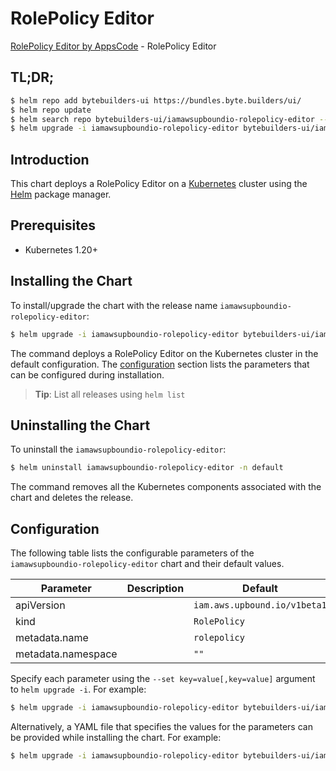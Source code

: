 # RolePolicy Editor

[RolePolicy Editor by AppsCode](https://byte.builders) - RolePolicy Editor

## TL;DR;

```bash
$ helm repo add bytebuilders-ui https://bundles.byte.builders/ui/
$ helm repo update
$ helm search repo bytebuilders-ui/iamawsupboundio-rolepolicy-editor --version=v0.4.18
$ helm upgrade -i iamawsupboundio-rolepolicy-editor bytebuilders-ui/iamawsupboundio-rolepolicy-editor -n default --create-namespace --version=v0.4.18
```

## Introduction

This chart deploys a RolePolicy Editor on a [Kubernetes](http://kubernetes.io) cluster using the [Helm](https://helm.sh) package manager.

## Prerequisites

- Kubernetes 1.20+

## Installing the Chart

To install/upgrade the chart with the release name `iamawsupboundio-rolepolicy-editor`:

```bash
$ helm upgrade -i iamawsupboundio-rolepolicy-editor bytebuilders-ui/iamawsupboundio-rolepolicy-editor -n default --create-namespace --version=v0.4.18
```

The command deploys a RolePolicy Editor on the Kubernetes cluster in the default configuration. The [configuration](#configuration) section lists the parameters that can be configured during installation.

> **Tip**: List all releases using `helm list`

## Uninstalling the Chart

To uninstall the `iamawsupboundio-rolepolicy-editor`:

```bash
$ helm uninstall iamawsupboundio-rolepolicy-editor -n default
```

The command removes all the Kubernetes components associated with the chart and deletes the release.

## Configuration

The following table lists the configurable parameters of the `iamawsupboundio-rolepolicy-editor` chart and their default values.

|     Parameter      | Description |                 Default                 |
|--------------------|-------------|-----------------------------------------|
| apiVersion         |             | <code>iam.aws.upbound.io/v1beta1</code> |
| kind               |             | <code>RolePolicy</code>                 |
| metadata.name      |             | <code>rolepolicy</code>                 |
| metadata.namespace |             | <code>""</code>                         |


Specify each parameter using the `--set key=value[,key=value]` argument to `helm upgrade -i`. For example:

```bash
$ helm upgrade -i iamawsupboundio-rolepolicy-editor bytebuilders-ui/iamawsupboundio-rolepolicy-editor -n default --create-namespace --version=v0.4.18 --set apiVersion=iam.aws.upbound.io/v1beta1
```

Alternatively, a YAML file that specifies the values for the parameters can be provided while
installing the chart. For example:

```bash
$ helm upgrade -i iamawsupboundio-rolepolicy-editor bytebuilders-ui/iamawsupboundio-rolepolicy-editor -n default --create-namespace --version=v0.4.18 --values values.yaml
```
